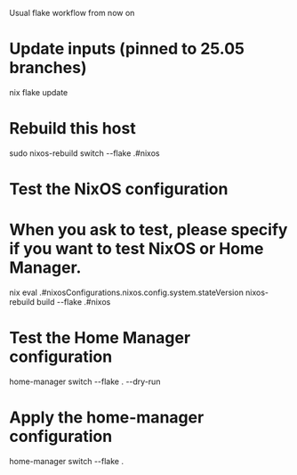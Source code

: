 Usual flake workflow from now on
# Update inputs (pinned to 25.05 branches)
nix flake update

# Rebuild this host
sudo nixos-rebuild switch --flake .#nixos

# Test the NixOS configuration
# When you ask to test, please specify if you want to test NixOS or Home Manager.
nix eval .#nixosConfigurations.nixos.config.system.stateVersion
nixos-rebuild build --flake .#nixos

# Test the Home Manager configuration
home-manager switch --flake . --dry-run

# Apply the home-manager configuration
home-manager switch --flake .
